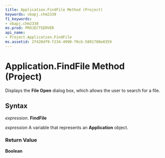 ```yaml
---
title: Application.FindFile Method (Project)
keywords: vbapj.chm2338
f1_keywords:
- vbapj.chm2338
ms.prod: PROJECTSERVER
api_name:
- Project.Application.FindFile
ms.assetid: 2f420df9-f234-4990-70cb-5891780e0359
---
```



# Application.FindFile Method (Project)

Displays the  **File Open** dialog box, which allows the user to search for a file.


## Syntax

 _expression_. **FindFile**

 _expression_ A variable that represents an **Application** object.


### Return Value

 **Boolean**


